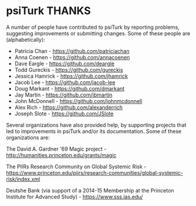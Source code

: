 psiTurk THANKS
===============

A number of people have contributed to psiTurk by reporting problems,
suggesting improvements or submitting changes. Some of these people
are (alphabetically):

- Patricia Chan - https://github.com/patriciachan
- Anna Coenen - https://github.com/annacoenen
- Dave Eargle - https://github.com/deargle
- Todd Gureckis - https://github.com/gureckis
- Jessica Hamrick - https://github.com/jhamrick
- Jacob Lee - https://github.com/jacob-lee
- Doug Markant - https://github.com/dmarkant
- Jay Martin - https://github.com/jbmartin
- John McDonnell - https://github.com/johnmcdonnell
- Alex Rich - https://github.com/alexanderrich
- Joseph Slote - https://github.com/JSlote

Several organizations have also provided help, by supporting projects
that led to improvements in psiTurk and/or its documentation.  Some
of these organizations are:

The David A. Gardner '69 Magic project - http://humanities.princeton.edu/grants/magic

The PIIRs Research Community on Global Systemic Risk - https://www.princeton.edu/piirs/research-communities/global-systemic-risk/index.xml

Deutshe Bank (via support of a 2014-15 Membership at the Princeton Institute for Advanced Study) - https://www.sss.ias.edu/
